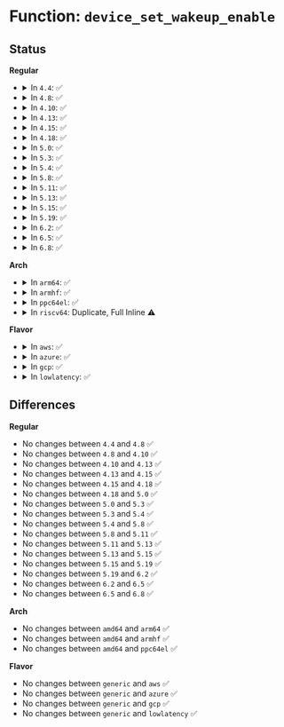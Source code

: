# Function: <code>device_set_wakeup_enable</code>

## Status
<b>Regular</b>
<ul>
<li>
<details>
<summary>In <code>4.4</code>: ✅</summary>

```c
int device_set_wakeup_enable(struct device *dev, bool enable);
```

**Collision:** Unique Global

**Inline:** No

**Transformation:** False

**Instances:**

```
In drivers/base/power/wakeup.c (ffffffff8155c510)
Location: drivers/base/power/wakeup.c:463
Inline: False
Direct callers:
  - drivers/acpi/wakeup.c:acpi_wakeup_device_init
  - drivers/acpi/proc.c:acpi_system_write_wakeup_device
  - drivers/acpi/proc.c:acpi_system_write_wakeup_device
  - drivers/base/power/sysfs.c:wake_store
  - drivers/base/power/sysfs.c:wake_store
  - drivers/usb/core/hcd.c:usb_hcd_submit_urb
  - drivers/usb/core/hcd.c:usb_hcd_submit_urb
  - drivers/usb/core/hcd-pci.c:hcd_pci_suspend_noirq
  - drivers/input/serio/i8042.c:i8042_pnp_kbd_probe
```
**Symbols:**

```
ffffffff8155c510-ffffffff8155c540: device_set_wakeup_enable (STB_GLOBAL)
```
</details>
</li>
<li>
<details>
<summary>In <code>4.8</code>: ✅</summary>

```c
int device_set_wakeup_enable(struct device *dev, bool enable);
```

**Collision:** Unique Global

**Inline:** No

**Transformation:** False

**Instances:**

```
In drivers/base/power/wakeup.c (ffffffff815ae830)
Location: drivers/base/power/wakeup.c:461
Inline: False
Direct callers:
  - drivers/acpi/wakeup.c:acpi_wakeup_device_init
  - drivers/acpi/proc.c:acpi_system_write_wakeup_device
  - drivers/acpi/proc.c:acpi_system_write_wakeup_device
  - drivers/base/power/sysfs.c:wake_store
  - drivers/base/power/sysfs.c:wake_store
  - drivers/usb/core/hcd.c:usb_hcd_submit_urb
  - drivers/usb/core/hcd.c:usb_hcd_submit_urb
  - drivers/usb/core/hcd-pci.c:hcd_pci_suspend_noirq
  - drivers/input/serio/i8042.c:i8042_pnp_kbd_probe
```
**Symbols:**

```
ffffffff815ae830-ffffffff815ae860: device_set_wakeup_enable (STB_GLOBAL)
```
</details>
</li>
<li>
<details>
<summary>In <code>4.10</code>: ✅</summary>

```c
int device_set_wakeup_enable(struct device *dev, bool enable);
```

**Collision:** Unique Global

**Inline:** No

**Transformation:** False

**Instances:**

```
In drivers/base/power/wakeup.c (ffffffff815dd630)
Location: drivers/base/power/wakeup.c:461
Inline: False
Direct callers:
  - drivers/acpi/wakeup.c:acpi_wakeup_device_init
  - drivers/acpi/proc.c:acpi_system_write_wakeup_device
  - drivers/acpi/proc.c:acpi_system_write_wakeup_device
  - drivers/base/power/sysfs.c:wake_store
  - drivers/base/power/sysfs.c:wake_store
  - drivers/usb/core/hcd.c:usb_hcd_submit_urb
  - drivers/usb/core/hcd.c:usb_hcd_submit_urb
  - drivers/usb/core/hcd-pci.c:hcd_pci_suspend_noirq
  - drivers/input/serio/i8042.c:i8042_pnp_kbd_probe
```
**Symbols:**

```
ffffffff815dd630-ffffffff815dd660: device_set_wakeup_enable (STB_GLOBAL)
```
</details>
</li>
<li>
<details>
<summary>In <code>4.13</code>: ✅</summary>

```c
int device_set_wakeup_enable(struct device *dev, bool enable);
```

**Collision:** Unique Global

**Inline:** No

**Transformation:** False

**Instances:**

```
In drivers/base/power/wakeup.c (ffffffff815f2220)
Location: drivers/base/power/wakeup.c:463
Inline: False
Direct callers:
  - drivers/acpi/wakeup.c:acpi_wakeup_device_init
  - drivers/acpi/proc.c:acpi_system_write_wakeup_device
  - drivers/acpi/proc.c:acpi_system_write_wakeup_device
  - drivers/base/power/sysfs.c:wake_store
  - drivers/base/power/sysfs.c:wake_store
  - drivers/usb/core/hcd.c:usb_hcd_submit_urb
  - drivers/usb/core/hcd.c:usb_hcd_submit_urb
  - drivers/usb/core/hcd-pci.c:hcd_pci_suspend_noirq
  - drivers/input/serio/i8042.c:i8042_pnp_kbd_probe
```
**Symbols:**

```
ffffffff815f2220-ffffffff815f2250: device_set_wakeup_enable (STB_GLOBAL)
```
</details>
</li>
<li>
<details>
<summary>In <code>4.15</code>: ✅</summary>

```c
int device_set_wakeup_enable(struct device *dev, bool enable);
```

**Collision:** Unique Global

**Inline:** No

**Transformation:** False

**Instances:**

```
In drivers/base/power/wakeup.c (ffffffff816597c0)
Location: drivers/base/power/wakeup.c:465
Inline: False
Direct callers:
  - drivers/acpi/wakeup.c:acpi_wakeup_device_init
  - drivers/acpi/proc.c:acpi_system_write_wakeup_device
  - drivers/acpi/proc.c:acpi_system_write_wakeup_device
  - drivers/base/power/sysfs.c:wake_store
  - drivers/base/power/sysfs.c:wake_store
  - drivers/usb/core/hcd.c:usb_hcd_submit_urb
  - drivers/usb/core/hcd.c:usb_hcd_submit_urb
  - drivers/usb/core/hcd-pci.c:hcd_pci_suspend_noirq
  - drivers/input/serio/i8042.c:i8042_pnp_kbd_probe
```
**Symbols:**

```
ffffffff816597c0-ffffffff816597f0: device_set_wakeup_enable (STB_GLOBAL)
```
</details>
</li>
<li>
<details>
<summary>In <code>4.18</code>: ✅</summary>

```c
int device_set_wakeup_enable(struct device *dev, bool enable);
```

**Collision:** Unique Global

**Inline:** No

**Transformation:** False

**Instances:**

```
In drivers/base/power/wakeup.c (ffffffff81695410)
Location: drivers/base/power/wakeup.c:467
Inline: False
Direct callers:
  - drivers/acpi/wakeup.c:acpi_wakeup_device_init
  - drivers/acpi/proc.c:acpi_system_write_wakeup_device
  - drivers/acpi/proc.c:acpi_system_write_wakeup_device
  - drivers/base/power/sysfs.c:wakeup_store
  - drivers/base/power/sysfs.c:wakeup_store
  - drivers/usb/core/hcd.c:usb_hcd_submit_urb
  - drivers/usb/core/hcd.c:usb_hcd_submit_urb
  - drivers/usb/core/hcd-pci.c:hcd_pci_suspend_noirq
  - drivers/input/serio/i8042.c:i8042_pnp_kbd_probe
```
**Symbols:**

```
ffffffff81695410-ffffffff8169542c: device_set_wakeup_enable (STB_GLOBAL)
```
</details>
</li>
<li>
<details>
<summary>In <code>5.0</code>: ✅</summary>

```c
int device_set_wakeup_enable(struct device *dev, bool enable);
```

**Collision:** Unique Global

**Inline:** No

**Transformation:** False

**Instances:**

```
In drivers/base/power/wakeup.c (ffffffff816b5a80)
Location: drivers/base/power/wakeup.c:473
Inline: False
Direct callers:
  - drivers/acpi/wakeup.c:acpi_wakeup_device_init
  - drivers/acpi/proc.c:acpi_system_write_wakeup_device
  - drivers/acpi/proc.c:acpi_system_write_wakeup_device
  - drivers/base/power/sysfs.c:wakeup_store
  - drivers/base/power/sysfs.c:wakeup_store
  - drivers/usb/core/hcd.c:usb_hcd_submit_urb
  - drivers/usb/core/hcd.c:usb_hcd_submit_urb
  - drivers/usb/core/hcd-pci.c:hcd_pci_suspend_noirq
  - drivers/input/serio/i8042.c:i8042_probe
  - drivers/input/serio/i8042.c:i8042_pnp_kbd_probe
```
**Symbols:**

```
ffffffff816b5a80-ffffffff816b5a9c: device_set_wakeup_enable (STB_GLOBAL)
```
</details>
</li>
<li>
<details>
<summary>In <code>5.3</code>: ✅</summary>

```c
int device_set_wakeup_enable(struct device *dev, bool enable);
```

**Collision:** Unique Global

**Inline:** No

**Transformation:** False

**Instances:**

```
In drivers/base/power/wakeup.c (ffffffff816ef8a0)
Location: drivers/base/power/wakeup.c:457
Inline: False
Direct callers:
  - drivers/acpi/wakeup.c:acpi_wakeup_device_init
  - drivers/acpi/proc.c:acpi_system_write_wakeup_device
  - drivers/acpi/proc.c:acpi_system_write_wakeup_device
  - drivers/base/power/sysfs.c:wakeup_store
  - drivers/base/power/sysfs.c:wakeup_store
  - drivers/usb/core/hcd.c:rh_call_control
  - drivers/usb/core/hcd.c:rh_call_control
  - drivers/usb/core/hcd-pci.c:hcd_pci_suspend_noirq
  - drivers/input/serio/i8042.c:i8042_probe
  - drivers/input/serio/i8042.c:i8042_pnp_kbd_probe
```
**Symbols:**

```
ffffffff816ef8a0-ffffffff816ef8bc: device_set_wakeup_enable (STB_GLOBAL)
```
</details>
</li>
<li>
<details>
<summary>In <code>5.4</code>: ✅</summary>

```c
int device_set_wakeup_enable(struct device *dev, bool enable);
```

**Collision:** Unique Global

**Inline:** No

**Transformation:** False

**Instances:**

```
In drivers/base/power/wakeup.c (ffffffff817138c0)
Location: drivers/base/power/wakeup.c:477
Inline: False
Direct callers:
  - drivers/acpi/wakeup.c:acpi_wakeup_device_init
  - drivers/acpi/proc.c:acpi_system_write_wakeup_device
  - drivers/acpi/proc.c:acpi_system_write_wakeup_device
  - drivers/base/power/sysfs.c:wakeup_store
  - drivers/base/power/sysfs.c:wakeup_store
  - drivers/usb/core/hcd.c:rh_call_control
  - drivers/usb/core/hcd.c:rh_call_control
  - drivers/usb/core/hcd-pci.c:hcd_pci_suspend_noirq
  - drivers/input/serio/i8042.c:i8042_start
  - drivers/input/serio/i8042.c:i8042_pnp_kbd_probe
```
**Symbols:**

```
ffffffff817138c0-ffffffff817138dc: device_set_wakeup_enable (STB_GLOBAL)
```
</details>
</li>
<li>
<details>
<summary>In <code>5.8</code>: ✅</summary>

```c
int device_set_wakeup_enable(struct device *dev, bool enable);
```

**Collision:** Unique Global

**Inline:** No

**Transformation:** False

**Instances:**

```
In drivers/base/power/wakeup.c (ffffffff817cf110)
Location: drivers/base/power/wakeup.c:536
Inline: False
Direct callers:
  - drivers/acpi/wakeup.c:acpi_wakeup_device_init
  - drivers/acpi/proc.c:acpi_system_write_wakeup_device
  - drivers/acpi/proc.c:acpi_system_write_wakeup_device
  - drivers/base/power/sysfs.c:wakeup_store
  - drivers/base/power/sysfs.c:wakeup_store
  - drivers/usb/core/hcd.c:rh_call_control
  - drivers/usb/core/hcd.c:rh_call_control
  - drivers/usb/core/hcd-pci.c:hcd_pci_suspend_noirq
  - drivers/input/serio/i8042.c:i8042_start
  - drivers/input/serio/i8042.c:i8042_pnp_kbd_probe
```
**Symbols:**

```
ffffffff817cf110-ffffffff817cf12c: device_set_wakeup_enable (STB_GLOBAL)
```
</details>
</li>
<li>
<details>
<summary>In <code>5.11</code>: ✅</summary>

```c
int device_set_wakeup_enable(struct device *dev, bool enable);
```

**Collision:** Unique Global

**Inline:** No

**Transformation:** False

**Instances:**

```
In drivers/base/power/wakeup.c (ffffffff817e3710)
Location: drivers/base/power/wakeup.c:536
Inline: False
Direct callers:
  - drivers/acpi/wakeup.c:acpi_wakeup_device_init
  - drivers/acpi/proc.c:acpi_system_write_wakeup_device
  - drivers/acpi/proc.c:acpi_system_write_wakeup_device
  - drivers/base/power/sysfs.c:wakeup_store
  - drivers/base/power/sysfs.c:wakeup_store
  - drivers/usb/core/hcd.c:rh_call_control
  - drivers/usb/core/hcd.c:rh_call_control
  - drivers/usb/core/hcd-pci.c:hcd_pci_suspend_noirq
  - drivers/input/serio/i8042.c:i8042_start
  - drivers/input/serio/i8042.c:i8042_pnp_kbd_probe
```
**Symbols:**

```
ffffffff817e3710-ffffffff817e372c: device_set_wakeup_enable (STB_GLOBAL)
```
</details>
</li>
<li>
<details>
<summary>In <code>5.13</code>: ✅</summary>

```c
int device_set_wakeup_enable(struct device *dev, bool enable);
```

**Collision:** Unique Global

**Inline:** No

**Transformation:** False

**Instances:**

```
In drivers/base/power/wakeup.c (ffffffff817c7d50)
Location: drivers/base/power/wakeup.c:537
Inline: False
Direct callers:
  - drivers/acpi/wakeup.c:acpi_wakeup_device_init
  - drivers/acpi/proc.c:acpi_system_write_wakeup_device
  - drivers/acpi/proc.c:acpi_system_write_wakeup_device
  - drivers/base/power/sysfs.c:wakeup_store
  - drivers/base/power/sysfs.c:wakeup_store
  - drivers/usb/core/hcd.c:rh_call_control
  - drivers/usb/core/hcd.c:rh_call_control
  - drivers/usb/core/hcd-pci.c:hcd_pci_suspend_noirq
  - drivers/input/serio/i8042.c:i8042_start
  - drivers/input/serio/i8042.c:i8042_pnp_kbd_probe
```
**Symbols:**

```
ffffffff817c7d50-ffffffff817c7de0: device_set_wakeup_enable (STB_GLOBAL)
```
</details>
</li>
<li>
<details>
<summary>In <code>5.15</code>: ✅</summary>

```c
int device_set_wakeup_enable(struct device *dev, bool enable);
```

**Collision:** Unique Global

**Inline:** No

**Transformation:** False

**Instances:**

```
In drivers/base/power/wakeup.c (ffffffff81852170)
Location: drivers/base/power/wakeup.c:538
Inline: False
Direct callers:
  - drivers/acpi/wakeup.c:acpi_wakeup_device_init
  - drivers/acpi/proc.c:acpi_system_write_wakeup_device
  - drivers/acpi/proc.c:acpi_system_write_wakeup_device
  - drivers/base/power/sysfs.c:wakeup_store
  - drivers/base/power/sysfs.c:wakeup_store
  - drivers/usb/core/hcd.c:rh_call_control
  - drivers/usb/core/hcd.c:rh_call_control
  - drivers/usb/core/hcd-pci.c:hcd_pci_suspend_noirq
  - drivers/input/serio/i8042.c:i8042_start
  - drivers/input/serio/i8042.c:i8042_pnp_kbd_probe
```
**Symbols:**

```
ffffffff81852170-ffffffff81852200: device_set_wakeup_enable (STB_GLOBAL)
```
</details>
</li>
<li>
<details>
<summary>In <code>5.19</code>: ✅</summary>

```c
int device_set_wakeup_enable(struct device *dev, bool enable);
```

**Collision:** Unique Global

**Inline:** No

**Transformation:** False

**Instances:**

```
In drivers/base/power/wakeup.c (ffffffff81997fb0)
Location: drivers/base/power/wakeup.c:538
Inline: False
Direct callers:
  - drivers/acpi/wakeup.c:acpi_wakeup_device_init
  - drivers/acpi/proc.c:acpi_system_write_wakeup_device
  - drivers/acpi/proc.c:acpi_system_write_wakeup_device
  - drivers/base/power/sysfs.c:wakeup_store
  - drivers/base/power/sysfs.c:wakeup_store
  - drivers/usb/core/hcd.c:rh_call_control
  - drivers/usb/core/hcd.c:rh_call_control
  - drivers/usb/core/hcd-pci.c:hcd_pci_suspend_noirq
  - drivers/input/serio/i8042.c:i8042_start
  - drivers/input/serio/i8042.c:i8042_pnp_kbd_probe
```
**Symbols:**

```
ffffffff81997fb0-ffffffff81998036: device_set_wakeup_enable (STB_GLOBAL)
```
</details>
</li>
<li>
<details>
<summary>In <code>6.2</code>: ✅</summary>

```c
int device_set_wakeup_enable(struct device *dev, bool enable);
```

**Collision:** Unique Global

**Inline:** No

**Transformation:** False

**Instances:**

```
In drivers/base/power/wakeup.c (ffffffff81b08cd0)
Location: drivers/base/power/wakeup.c:508
Inline: False
Direct callers:
  - drivers/acpi/wakeup.c:acpi_wakeup_device_init
  - drivers/acpi/proc.c:acpi_system_write_wakeup_device
  - drivers/acpi/proc.c:acpi_system_write_wakeup_device
  - drivers/base/power/sysfs.c:wakeup_store
  - drivers/base/power/sysfs.c:wakeup_store
  - drivers/usb/core/hcd.c:rh_call_control
  - drivers/usb/core/hcd.c:rh_call_control
  - drivers/usb/core/hcd-pci.c:hcd_pci_suspend_noirq
  - drivers/input/serio/i8042.c:i8042_start
  - drivers/input/serio/i8042.c:i8042_pnp_kbd_probe
```
**Symbols:**

```
ffffffff81b08cd0-ffffffff81b08d56: device_set_wakeup_enable (STB_GLOBAL)
```
</details>
</li>
<li>
<details>
<summary>In <code>6.5</code>: ✅</summary>

```c
int device_set_wakeup_enable(struct device *dev, bool enable);
```

**Collision:** Unique Global

**Inline:** No

**Transformation:** False

**Instances:**

```
In drivers/base/power/wakeup.c (ffffffff81b56cf0)
Location: drivers/base/power/wakeup.c:503
Inline: False
Direct callers:
  - drivers/acpi/wakeup.c:acpi_wakeup_device_init
  - drivers/acpi/proc.c:acpi_system_write_wakeup_device
  - drivers/acpi/proc.c:acpi_system_write_wakeup_device
  - drivers/base/power/sysfs.c:wakeup_store
  - drivers/base/power/sysfs.c:wakeup_store
  - drivers/usb/core/hcd.c:rh_call_control
  - drivers/usb/core/hcd.c:rh_call_control
  - drivers/usb/core/hcd-pci.c:hcd_pci_suspend_noirq
  - drivers/input/serio/i8042.c:i8042_start
  - drivers/input/serio/i8042.c:i8042_pnp_kbd_probe
```
**Symbols:**

```
ffffffff81b56cf0-ffffffff81b56d76: device_set_wakeup_enable (STB_GLOBAL)
```
</details>
</li>
<li>
<details>
<summary>In <code>6.8</code>: ✅</summary>

```c
int device_set_wakeup_enable(struct device *dev, bool enable);
```

**Collision:** Unique Global

**Inline:** No

**Transformation:** False

**Instances:**

```
In drivers/base/power/wakeup.c (ffffffff81baf2e0)
Location: drivers/base/power/wakeup.c:503
Inline: False
Direct callers:
  - drivers/acpi/wakeup.c:acpi_wakeup_device_init
  - drivers/acpi/proc.c:acpi_system_write_wakeup_device
  - drivers/acpi/proc.c:acpi_system_write_wakeup_device
  - drivers/base/power/sysfs.c:wakeup_store
  - drivers/base/power/sysfs.c:wakeup_store
  - drivers/usb/core/hcd.c:rh_call_control
  - drivers/usb/core/hcd.c:rh_call_control
  - drivers/usb/core/hcd-pci.c:hcd_pci_suspend_noirq
  - drivers/input/serio/i8042.c:i8042_start
  - drivers/input/serio/i8042.c:i8042_pnp_kbd_probe
```
**Symbols:**

```
ffffffff81baf2e0-ffffffff81baf366: device_set_wakeup_enable (STB_GLOBAL)
```
</details>
</li>
</ul>
<b>Arch</b>
<ul>
<li>
<details>
<summary>In <code>arm64</code>: ✅</summary>

```c
int device_set_wakeup_enable(struct device *dev, bool enable);
```

**Collision:** Unique Global

**Inline:** No

**Transformation:** False

**Instances:**

```
In drivers/base/power/wakeup.c (ffff800010904d40)
Location: drivers/base/power/wakeup.c:477
Inline: False
Direct callers:
  - drivers/acpi/wakeup.c:acpi_wakeup_device_init
  - drivers/tty/serial/mvebu-uart.c:mvebu_uart_suspend
  - drivers/base/power/sysfs.c:wakeup_store
  - drivers/base/power/sysfs.c:wakeup_store
  - drivers/usb/core/hcd.c:rh_call_control
  - drivers/usb/core/hcd.c:rh_call_control
  - drivers/usb/core/hcd-pci.c:hcd_pci_suspend_noirq
```
**Symbols:**

```
ffff800010904d40-ffff800010904d84: device_set_wakeup_enable (STB_GLOBAL)
```
</details>
</li>
<li>
<details>
<summary>In <code>armhf</code>: ✅</summary>

```c
int device_set_wakeup_enable(struct device *dev, bool enable);
```

**Collision:** Unique Global

**Inline:** No

**Transformation:** False

**Instances:**

```
In drivers/base/power/wakeup.c (c09eeb94)
Location: drivers/base/power/wakeup.c:477
Inline: False
Direct callers:
  - drivers/tty/serial/mvebu-uart.c:mvebu_uart_suspend
  - drivers/base/power/sysfs.c:wakeup_store
  - drivers/base/power/sysfs.c:wakeup_store
  - drivers/usb/core/hcd.c:rh_call_control
  - drivers/usb/core/hcd.c:rh_call_control
  - drivers/usb/core/hcd-pci.c:hcd_pci_suspend_noirq
```
**Symbols:**

```
c09eeb94-c09eebc0: device_set_wakeup_enable (STB_GLOBAL)
```
</details>
</li>
<li>
<details>
<summary>In <code>ppc64el</code>: ✅</summary>

```c
int device_set_wakeup_enable(struct device *dev, bool enable);
```

**Collision:** Unique Global

**Inline:** No

**Transformation:** False

**Instances:**

```
In drivers/base/power/wakeup.c (c0000000009a3770)
Location: drivers/base/power/wakeup.c:477
Inline: False
Direct callers:
  - drivers/base/power/sysfs.c:wakeup_store
  - drivers/base/power/sysfs.c:wakeup_store
  - drivers/usb/core/hcd.c:rh_call_control
  - drivers/usb/core/hcd.c:rh_call_control
  - drivers/usb/core/hcd-pci.c:hcd_pci_suspend_noirq
  - drivers/input/serio/i8042.c:i8042_start
```
**Symbols:**

```
c0000000009a3770-c0000000009a3794: device_set_wakeup_enable (STB_GLOBAL)
```
</details>
</li>
<li>
<details>
<summary>In <code>riscv64</code>: Duplicate, Full Inline ⚠️</summary>

**Collision:** Static Duplication

**Inline:** Full

**Transformation:** False

**Instances:**

```
In drivers/mfd/htc-i2cpld.c (ffffffe0005a4fc0)
Location: include/linux/pm_wakeup.h:150
Inline: True
Inline callers:
  - drivers/mfd/htc-i2cpld.c:htcpld_core_probe
```
```
In drivers/mfd/twl-core.c (ffffffe0005b06b8)
Location: include/linux/pm_wakeup.h:150
Inline: True
Inline callers:
  - drivers/mfd/twl-core.c:add_numbered_child
```
```
In drivers/mfd/max14577.c (ffffffe0005b779e)
Location: include/linux/pm_wakeup.h:150
Inline: True
Inline callers:
  - drivers/mfd/max14577.c:max14577_i2c_probe
```
```
In drivers/mfd/max77843.c (ffffffe0005b89ca)
Location: include/linux/pm_wakeup.h:150
Inline: True
Inline callers:
  - drivers/mfd/max77843.c:max77843_probe
```
```
In drivers/mfd/max8925-i2c.c (ffffffe0005b9664)
Location: include/linux/pm_wakeup.h:150
Inline: True
Inline callers:
  - drivers/mfd/max8925-i2c.c:max8925_probe
```
```
In drivers/mfd/max8997.c (ffffffe0005b9f9e)
Location: include/linux/pm_wakeup.h:150
Inline: True
Inline callers:
  - drivers/mfd/max8997.c:max8997_i2c_probe
```
```
In drivers/mfd/max8998.c (ffffffe0005babb6)
Location: include/linux/pm_wakeup.h:150
Inline: True
Inline callers:
  - drivers/mfd/max8998.c:max8998_i2c_probe
```
```
In drivers/mfd/tps6586x.c (ffffffe0005bd15a)
Location: include/linux/pm_wakeup.h:150
Inline: True
Inline callers:
  - drivers/mfd/tps6586x.c:tps6586x_i2c_probe
```
```
In drivers/mfd/sec-core.c (ffffffe0005bf17e)
Location: include/linux/pm_wakeup.h:150
Inline: True
Inline callers:
  - drivers/mfd/sec-core.c:sec_pmic_probe
```
```
In drivers/mfd/as3722.c (ffffffe0005bff24)
Location: include/linux/pm_wakeup.h:150
Inline: True
Inline callers:
  - drivers/mfd/as3722.c:as3722_i2c_probe
```
```
In drivers/usb/core/hub.c (ffffffe00063c2a2)
Location: include/linux/pm_wakeup.h:150
Inline: True
Inline callers:
  - drivers/usb/core/hub.c:usb_new_device
```
```
In drivers/usb/core/hcd.c (ffffffe000641b36)
Location: include/linux/pm_wakeup.h:150
Inline: True
Inline callers:
  - drivers/usb/core/hcd.c:rh_call_control
  - drivers/usb/core/hcd.c:rh_call_control
```
```
In drivers/usb/host/ohci-pci.c (ffffffe0006806ea)
Location: include/linux/pm_wakeup.h:150
Inline: True
Inline callers:
  - drivers/usb/host/ohci-pci.c:ohci_quirk_amd756
```
```
In drivers/i2c/i2c-core-base.c (ffffffe0006b7548)
Location: include/linux/pm_wakeup.h:150
Inline: True
Inline callers:
  - drivers/i2c/i2c-core-base.c:i2c_device_remove
  - drivers/i2c/i2c-core-base.c:i2c_device_probe
  - drivers/i2c/i2c-core-base.c:i2c_device_probe
```
```
In drivers/power/supply/power_supply_core.c (ffffffe0006c9152)
Location: include/linux/pm_wakeup.h:150
Inline: True
Inline callers:
  - drivers/power/supply/power_supply_core.c:power_supply_unregister
```
```
In drivers/power/supply/charger-manager.c (ffffffe0006cd26e)
Location: include/linux/pm_wakeup.h:150
Inline: True
Inline callers:
  - drivers/power/supply/charger-manager.c:charger_manager_probe
```
</details>
</li>
</ul>
<b>Flavor</b>
<ul>
<li>
<details>
<summary>In <code>aws</code>: ✅</summary>

```c
int device_set_wakeup_enable(struct device *dev, bool enable);
```

**Collision:** Unique Global

**Inline:** No

**Transformation:** False

**Instances:**

```
In drivers/base/power/wakeup.c (ffffffff816d9bf0)
Location: drivers/base/power/wakeup.c:477
Inline: False
Direct callers:
  - drivers/acpi/wakeup.c:acpi_wakeup_device_init
  - drivers/acpi/proc.c:acpi_system_write_wakeup_device
  - drivers/acpi/proc.c:acpi_system_write_wakeup_device
  - drivers/base/power/sysfs.c:wakeup_store
  - drivers/base/power/sysfs.c:wakeup_store
  - drivers/usb/core/hcd.c:rh_call_control
  - drivers/usb/core/hcd.c:rh_call_control
  - drivers/usb/core/hcd-pci.c:hcd_pci_suspend_noirq
  - drivers/input/serio/i8042.c:i8042_pnp_kbd_probe
```
**Symbols:**

```
ffffffff816d9bf0-ffffffff816d9c0c: device_set_wakeup_enable (STB_GLOBAL)
```
</details>
</li>
<li>
<details>
<summary>In <code>azure</code>: ✅</summary>

```c
int device_set_wakeup_enable(struct device *dev, bool enable);
```

**Collision:** Unique Global

**Inline:** No

**Transformation:** False

**Instances:**

```
In drivers/base/power/wakeup.c (ffffffff816b4270)
Location: drivers/base/power/wakeup.c:477
Inline: False
Direct callers:
  - drivers/acpi/wakeup.c:acpi_wakeup_device_init
  - drivers/acpi/proc.c:acpi_system_write_wakeup_device
  - drivers/acpi/proc.c:acpi_system_write_wakeup_device
  - drivers/base/power/sysfs.c:wakeup_store
  - drivers/base/power/sysfs.c:wakeup_store
  - drivers/usb/core/hcd.c:rh_call_control
  - drivers/usb/core/hcd.c:rh_call_control
  - drivers/usb/core/hcd-pci.c:hcd_pci_suspend_noirq
  - drivers/input/serio/i8042.c:i8042_start
  - drivers/input/serio/i8042.c:i8042_pnp_kbd_probe
```
**Symbols:**

```
ffffffff816b4270-ffffffff816b428c: device_set_wakeup_enable (STB_GLOBAL)
```
</details>
</li>
<li>
<details>
<summary>In <code>gcp</code>: ✅</summary>

```c
int device_set_wakeup_enable(struct device *dev, bool enable);
```

**Collision:** Unique Global

**Inline:** No

**Transformation:** False

**Instances:**

```
In drivers/base/power/wakeup.c (ffffffff81707580)
Location: drivers/base/power/wakeup.c:477
Inline: False
Direct callers:
  - drivers/acpi/wakeup.c:acpi_wakeup_device_init
  - drivers/acpi/proc.c:acpi_system_write_wakeup_device
  - drivers/acpi/proc.c:acpi_system_write_wakeup_device
  - drivers/base/power/sysfs.c:wakeup_store
  - drivers/base/power/sysfs.c:wakeup_store
  - drivers/usb/core/hcd.c:rh_call_control
  - drivers/usb/core/hcd.c:rh_call_control
  - drivers/usb/core/hcd-pci.c:hcd_pci_suspend_noirq
  - drivers/input/serio/i8042.c:i8042_start
  - drivers/input/serio/i8042.c:i8042_pnp_kbd_probe
```
**Symbols:**

```
ffffffff81707580-ffffffff8170759c: device_set_wakeup_enable (STB_GLOBAL)
```
</details>
</li>
<li>
<details>
<summary>In <code>lowlatency</code>: ✅</summary>

```c
int device_set_wakeup_enable(struct device *dev, bool enable);
```

**Collision:** Unique Global

**Inline:** No

**Transformation:** False

**Instances:**

```
In drivers/base/power/wakeup.c (ffffffff81721f70)
Location: drivers/base/power/wakeup.c:477
Inline: False
Direct callers:
  - drivers/acpi/wakeup.c:acpi_wakeup_device_init
  - drivers/acpi/proc.c:acpi_system_write_wakeup_device
  - drivers/acpi/proc.c:acpi_system_write_wakeup_device
  - drivers/base/power/sysfs.c:wakeup_store
  - drivers/base/power/sysfs.c:wakeup_store
  - drivers/usb/core/hcd.c:rh_call_control
  - drivers/usb/core/hcd.c:rh_call_control
  - drivers/usb/core/hcd-pci.c:hcd_pci_suspend_noirq
  - drivers/input/serio/i8042.c:i8042_start
  - drivers/input/serio/i8042.c:i8042_pnp_kbd_probe
```
**Symbols:**

```
ffffffff81721f70-ffffffff81721f8c: device_set_wakeup_enable (STB_GLOBAL)
```
</details>
</li>
</ul>

## Differences
<b>Regular</b>
<ul>
<li>
No changes between <code>4.4</code> and <code>4.8</code> ✅
</li>
<li>
No changes between <code>4.8</code> and <code>4.10</code> ✅
</li>
<li>
No changes between <code>4.10</code> and <code>4.13</code> ✅
</li>
<li>
No changes between <code>4.13</code> and <code>4.15</code> ✅
</li>
<li>
No changes between <code>4.15</code> and <code>4.18</code> ✅
</li>
<li>
No changes between <code>4.18</code> and <code>5.0</code> ✅
</li>
<li>
No changes between <code>5.0</code> and <code>5.3</code> ✅
</li>
<li>
No changes between <code>5.3</code> and <code>5.4</code> ✅
</li>
<li>
No changes between <code>5.4</code> and <code>5.8</code> ✅
</li>
<li>
No changes between <code>5.8</code> and <code>5.11</code> ✅
</li>
<li>
No changes between <code>5.11</code> and <code>5.13</code> ✅
</li>
<li>
No changes between <code>5.13</code> and <code>5.15</code> ✅
</li>
<li>
No changes between <code>5.15</code> and <code>5.19</code> ✅
</li>
<li>
No changes between <code>5.19</code> and <code>6.2</code> ✅
</li>
<li>
No changes between <code>6.2</code> and <code>6.5</code> ✅
</li>
<li>
No changes between <code>6.5</code> and <code>6.8</code> ✅
</li>
</ul>
<b>Arch</b>
<ul>
<li>
No changes between <code>amd64</code> and <code>arm64</code> ✅
</li>
<li>
No changes between <code>amd64</code> and <code>armhf</code> ✅
</li>
<li>
No changes between <code>amd64</code> and <code>ppc64el</code> ✅
</li>
</ul>
<b>Flavor</b>
<ul>
<li>
No changes between <code>generic</code> and <code>aws</code> ✅
</li>
<li>
No changes between <code>generic</code> and <code>azure</code> ✅
</li>
<li>
No changes between <code>generic</code> and <code>gcp</code> ✅
</li>
<li>
No changes between <code>generic</code> and <code>lowlatency</code> ✅
</li>
</ul>
